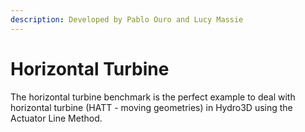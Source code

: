 ```yaml
---
description: Developed by Pablo Ouro and Lucy Massie
---
```


# Horizontal Turbine

The horizontal turbine benchmark is the perfect example to deal with horizontal turbine (HATT - moving geometries) in Hydro3D using the Actuator Line Method.
